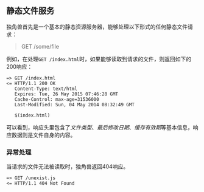 静态文件服务
------------------------------

独角兽首先是一个基本的静态资源服务器，能够处理以下形式的任何静态文件请求：

>	GET /some/file

例如，在处理`GET /index.html`时，如果能够读取到请求的文件，则返回如下的200响应：

	=> GET /index.html
	<= HTTP/1.1 200 OK
	   Content-Type: text/html
	   Expires: Tue, 26 May 2015 07:46:28 GMT
	   Cache-Control: max-age=31536000
	   Last-Modified: Sun, 04 May 2014 08:32:49 GMT

	   $(index.html)

可以看到，响应头里包含了*文件类型*、*最后修改日期*、*缓存有效期*等基本信息，响应数据则是文件自身的内容。

### 异常处理

当请求的文件无法被读取时，独角兽返回404响应。

	=> GET /unexist.js
	<= HTTP/1.1 404 Not Found
